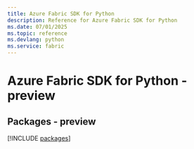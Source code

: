 ```yaml
---
title: Azure Fabric SDK for Python
description: Reference for Azure Fabric SDK for Python
ms.date: 07/01/2025
ms.topic: reference
ms.devlang: python
ms.service: fabric
---
```

# Azure Fabric SDK for Python - preview
## Packages - preview
[!INCLUDE [packages](fabric-index.md)]